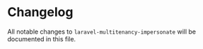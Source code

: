 # Changelog

All notable changes to `laravel-multitenancy-impersonate` will be documented in this file.
